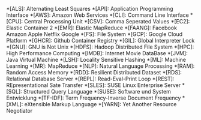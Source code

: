 *[ALS]: Alternating Least Squares
*[API]: Application Programming Interface
*[AWS]: Amazon Web Services
*[CLI]: Command Line Interface
*[CPU]: Central Processing Unit
*[CSV]: Comma Seperated Values
*[EC2]: Elastic Container 2
*[EMR]: Elastic MapReduce
*[FAANG]: Facebook Amazon Apple Netflix Google
*[FS]: File System
*[GCP]: Google Cloud Platform
*[GHCR]: Github Container Registry
*[GIL]: Global Interpreter Lock
*[GNU]: GNU is Not Unix
*[HDFS]: Hadoop Distributed File System
*[HPC]: High Performance Computing
*[IMDB]: Internet Movie DataBase
*[JVM]: Java Virtual Machine
*[LSH]: Locality Sensitive Hashing
*[ML]: Machine Learning
*[MR]: MapReduce
*[NLP]: Natural Language Processing
*[RAM]: Random Access Memory
*[RDD]: Resilient Distributed Dataset
*[RDS]: Relational Database Server
*[REPL]: Read-Eval-Print Loop
*[REST]: REpresentational Sate Transfer
*[SLES]: SUSE Linux Enterprise Server
*[SQL]: Structured Query Language
*[SUSE]: Software und System Entwicklung
*[TF-IDF]: Term Frequency-Inverse Document Frequency
*[XML]: eXtensible Markup Language
*[YARN]: Yet Another Resource Negotiator
